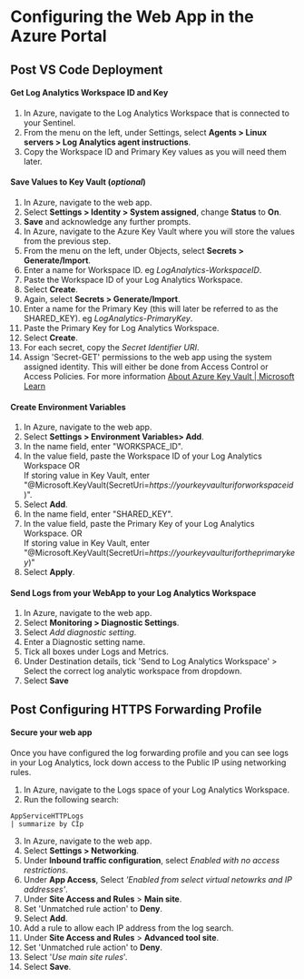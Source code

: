 # Configuring the Web App in the Azure Portal

## Post VS Code Deployment
  
#### Get Log Analytics Workspace ID and Key
1. In Azure, navigate to the Log Analytics Workspace that is connected to your Sentinel.
2. From the menu on the left, under Settings, select **Agents > Linux servers > Log Analytics agent instructions**.
3. Copy the Workspace ID and Primary Key values as you will need them later.
  
#### Save Values to Key Vault (*optional*)
1. In Azure, navigate to the web app.  
2. Select **Settings > Identity > System assigned**, change **Status** to **On**.  
3. **Save** and acknowledge any further prompts.  
4. In Azure, navigate to the Azure Key Vault where you will store the values from the previous step.  
5. From the menu on the left, under Objects, select **Secrets > Generate/Import**. 
6. Enter a name for Workspace ID. eg *LogAnalytics-WorkspaceID*. 
7. Paste the Workspace ID  of your Log Analytics Workspace. 
8. Select **Create**.  
9. Again, select **Secrets > Generate/Import**. 
10. Enter a name for the Primary Key (this will later be referred to as the SHARED_KEY). eg *LogAnalytics-PrimaryKey*.
11. Paste the Primary Key for Log Analytics Workspace. 
12. Select **Create**.
13. For each secret, copy the *Secret Identifier URI*.  
14. Assign 'Secret-GET' permissions to the web app using the system assigned identity. This will either be done from Access Control or Access Policies.
For more information [About Azure Key Vault | Microsoft Learn](https://learn.microsoft.com/en-gb/azure/key-vault/general/overview)

#### Create Environment Variables
1. In Azure, navigate to the web app.  
2. Select **Settings > Environment Variables> Add**.
3. In the name field, enter "WORKSPACE_ID".
4. In the value field, paste the Workspace ID  of your Log Analytics Workspace 
   OR  
   If storing value in Key Vault, enter "@Microsoft.KeyVault(SecretUri=*https://yourkeyvaulturiforworkspaceid*)".
5. Select **Add**.
6. In the name field, enter "SHARED_KEY".
7. In the value field, paste the Primary Key of your Log Analytics Workspace. 
   OR  
   If storing value in Key Vault, enter "@Microsoft.KeyVault(SecretUri=*https://yourkeyvaulturifortheprimarykey*)"  
8. Select **Apply**.

#### Send Logs from your WebApp to your Log Analytics Workspace
1. In Azure, navigate to the web app.  
2. Select **Monitoring > Diagnostic Settings**.
3. Select *Add diagnostic setting*.
4. Enter a Diagnostic setting name.
5. Tick all boxes under Logs and Metrics.
6. Under Destination details, tick 'Send to Log Analytics Workspace' > Select the correct log analytic workspace from dropdown.
7. Select **Save**

## Post Configuring HTTPS Forwarding Profile

#### Secure your web app
Once you have configured the log forwarding profile and you can see logs in your Log Analytics, lock down access to the Public IP using networking rules.
1. In Azure, navigate to the Logs space of your Log Analytics Workspace.
2. Run the following search:

```
AppServiceHTTPLogs
| summarize by CIp

```
3. In Azure, navigate to the web app.
4. Select **Settings > Networking**.
5. Under **Inbound traffic configuration**, select *Enabled with no access restrictions*.
6. Under **App Access**, Select *'Enabled from select virtual netowrks and IP addresses'*.
7. Under **Site Access and Rules** > **Main site**.
8. Set 'Unmatched rule action' to **Deny**.
9. Select **Add**.
10. Add a rule to allow each IP address from the log search.
11.  Under **Site Access and Rules** > **Advanced tool site**.
12.  Set 'Unmatched rule action' to **Deny**.
13.  Select '*Use main site rules*'.
14.  Select **Save**.
